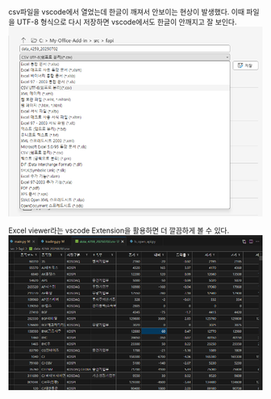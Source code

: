 ﻿csv파일을 vscode에서 열었는데 한글이 깨져서 안보이는 현상이 발생했다.
이때 파일을 UTF-8 형식으로 다시 저장하면 vscode에서도 한글이 안깨지고 잘 보인다.
![image](/images/Pasted-image-20250702205132.png)

Excel viewer라는 vscode Extension을 활용하면 더 깔끔하게 볼 수 있다.
![image](/images/Pasted-image-20250702205219.png)


